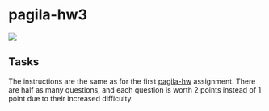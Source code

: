 # pagila-hw3
[![](https://github.com/JSanders24/pagila-hw3/workflows/tests/badge.svg)](https://github.com/JSanders24/pagila-hw3/actions?query=workflow%3Atests)

## Tasks

The instructions are the same as for the first [pagila-hw](https://github.com/mikeizbicki/pagila-hw) assignment.
There are half as many questions, and each question is worth 2 points instead of 1 point due to their increased difficulty.
